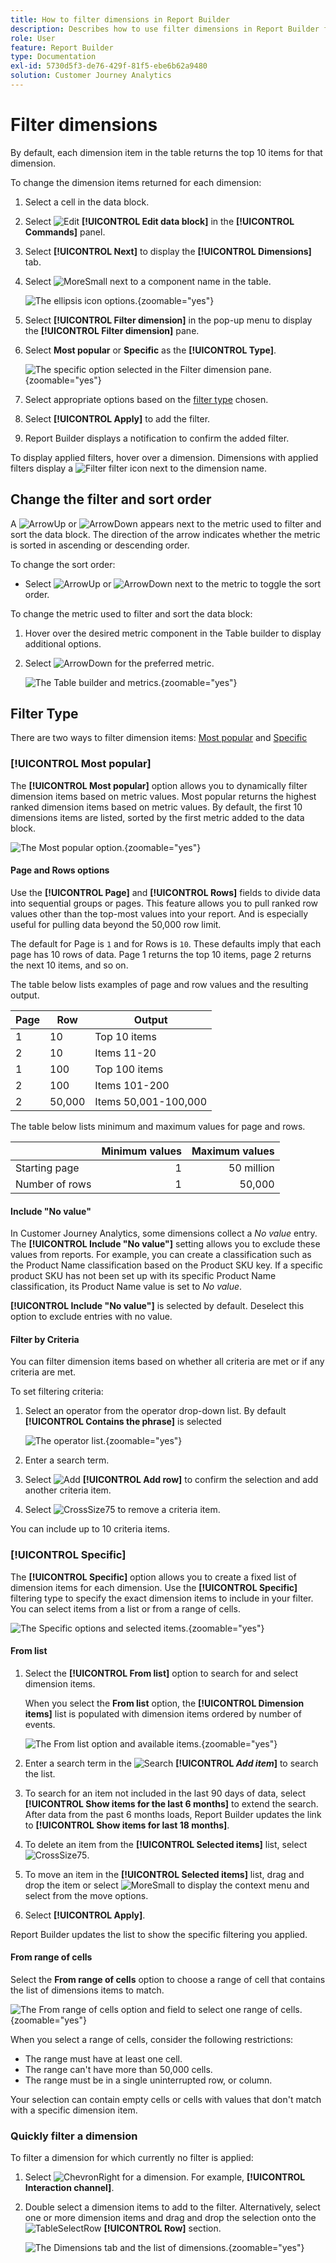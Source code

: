 ```yaml
---
title: How to filter dimensions in Report Builder
description: Describes how to use filter dimensions in Report Builder for Customer Journey Analytics
role: User
feature: Report Builder
type: Documentation
exl-id: 5730d5f3-de76-429f-81f5-ebe6b62a9480
solution: Customer Journey Analytics
---
```


# Filter dimensions

By default, each dimension item in the table returns the top 10 items for that dimension.

To change the dimension items returned for each dimension:

1. Select a cell in the data block.

1. Select ![Edit](/help/assets/icons/Edit.svg) **[!UICONTROL Edit data block]** in the **[!UICONTROL Commands]** panel.

1. Select **[!UICONTROL Next]** to display the **[!UICONTROL Dimensions]** tab.

1. Select ![MoreSmall](/help/assets/icons/MoreSmall.svg) next to a component name in the table.

    ![The ellipsis icon options.](./assets/image27.png){zoomable="yes"}

1. Select **[!UICONTROL Filter dimension]** in the pop-up menu to display the **[!UICONTROL Filter dimension]** pane.

1. Select **Most popular** or **Specific** as the **[!UICONTROL Type]**.

    ![The specific option selected in the Filter dimension pane.](./assets/image28.png){zoomable="yes"}

1. Select appropriate options based on the [filter type](#filter-type) chosen.

1. Select **[!UICONTROL Apply]** to add the filter.

1. Report Builder displays a notification to confirm the added filter.

To display applied filters, hover over a dimension. Dimensions with applied filters display a ![Filter](/help/assets/icons/Filter.svg) filter icon next to the dimension name.

## Change the filter and sort order

A ![ArrowUp](/help/assets/icons/ArrowUp.svg) or ![ArrowDown](/help/assets/icons/ArrowDown.svg) appears next to the metric used to filter and sort the data block. The direction of the arrow indicates whether the metric is sorted in ascending or descending order.

To change the sort order:

- Select ![ArrowUp](/help/assets/icons/ArrowUp.svg) or ![ArrowDown](/help/assets/icons/ArrowDown.svg) next to the metric to toggle the sort order.

To change the metric used to filter and sort the data block:

1. Hover over the desired metric component in the Table builder to display additional options.

2. Select ![ArrowDown](/help/assets/icons/ArrowDown.svg) for the preferred metric.

   ![The Table builder and metrics.](./assets/image30.png){zoomable="yes"}



## Filter Type

There are two ways to filter dimension items: [Most popular](#most-popular) and [Specific](#specific-filtering)

### **[!UICONTROL Most popular]**

The **[!UICONTROL Most popular]** option allows you to dynamically filter dimension items based on metric values. Most popular returns the highest ranked dimension items based on metric values. By default, the first 10 dimensions items are listed, sorted by the first metric added to the data block.

 ![The Most popular option.](./assets/image29.png){zoomable="yes"}


#### Page and Rows options

Use the **[!UICONTROL Page]** and **[!UICONTROL Rows]** fields to divide data into sequential groups or pages. This feature allows you to pull ranked row values other than the top-most values into your report. And is especially useful for pulling data beyond the 50,000 row limit.

The default for Page is `1` and for Rows is `10`. These defaults imply that each page has 10 rows of data. Page 1 returns the top 10 items, page 2 returns the next 10 items, and so on.

The table below lists examples of page and row values and the resulting output.

| Page | Row    | Output               | 
|------|--------|----------------------|
| 1    | 10     | Top 10 items         |
| 2    | 10     | Items 11-20          |
| 1    | 100    | Top 100 items        |
| 2    | 100    | Items 101-200        |
| 2    | 50,000 | Items 50,001-100,000 |

The table below lists minimum and maximum values for page and rows.

|       | Minimum values | Maximum values |
|-------|---------------:|---------------:|
| Starting page | 1| 50 million |
| Number of rows| 1| 50,000|


#### Include "No value"

In Customer Journey Analytics, some dimensions collect a *No value* entry. The **[!UICONTROL Include "No value"]** setting allows you to exclude these values from reports. For example, you can create a classification such as the Product Name classification based on the Product SKU key. If a specific product SKU has not been set up with its specific Product Name classification, its Product Name value is set to *No value*.

**[!UICONTROL Include "No value"]** is selected by default. Deselect this option to exclude entries with no value.

#### Filter by Criteria

You can filter dimension items based on whether all criteria are met or if any criteria are met.

To set filtering criteria:

1. Select an operator from the operator drop-down list. By default **[!UICONTROL Contains the phrase]** is selected

    ![The operator list.](./assets/image31.png){zoomable="yes"}

1. Enter a search term.

1. Select ![Add](/help/assets/icons/Add.svg) **[!UICONTROL Add row]** to confirm the selection and add another criteria item.

1. Select ![CrossSize75](/help/assets/icons/CrossSize75.svg) to remove a criteria item.

You can include up to 10 criteria items.

### **[!UICONTROL  Specific]**

The **[!UICONTROL Specific]** option allows you to create a fixed list of dimension items for each dimension. Use the **[!UICONTROL Specific]** filtering type to specify the exact dimension items to include in your filter. You can select items from a list or from a range of cells.

![The Specific options and selected items.](./assets/image32.png){zoomable="yes"}

#### From list

1. Select the **[!UICONTROL From list]** option to search for and select dimension items.

    When you select the **From list** option, the **[!UICONTROL Dimension items]** list is populated with dimension items ordered by number of events.

    ![The From list option and available items.](./assets/image33.png){zoomable="yes"}

1. Enter a search term in the ![Search](/help/assets/icons/Search.svg) **[!UICONTROL _Add item_]** to search the list.

1. To search for an item not included in the last 90 days of data, select **[!UICONTROL Show items for the last 6 months]** to extend the search. After data from the past 6 months loads, Report Builder updates the link to **[!UICONTROL Show items for last 18 months]**.

1. To delete an item from the **[!UICONTROL Selected items]** list, select ![CrossSize75](/help/assets/icons/CrossSize75.svg).

1. To move an item in the **[!UICONTROL Selected items]** list, drag and drop the item or select ![MoreSmall](/help/assets/icons/MoreSmall.svg) to display the context menu and select from the move options.

1. Select **[!UICONTROL Apply]**.

Report Builder updates the list to show the specific filtering you applied.

#### From range of cells

Select the **From range of cells** option to choose a range of cell that contains the list of dimensions items to match.

 ![The From range of cells option and field to select one range of cells.](./assets/image37.png){zoomable="yes"}

When you select a range of cells, consider the following restrictions:

- The range must have at least one cell.
- The range can't have more than 50,000 cells.
- The range must be in a single uninterrupted row, or column.

Your selection can contain empty cells or cells with values that don't match with a specific dimension item.


### Quickly filter a dimension

To filter a dimension for which currently no filter is applied:

1. Select ![ChevronRight](/help/assets/icons/ChevronRight.svg) for a dimension. For example, **[!UICONTROL Interaction channel]**.

1. Double select a dimension items to add to the filter. Alternatively, select one or more dimension items and drag and drop the selection onto the ![TableSelectRow](/help/assets/icons/TableSelectRow.svg) **[!UICONTROL Row]** section.

   ![The Dimensions tab and the list of dimensions.](./assets/quickly-filter.png){zoomable="yes"}


